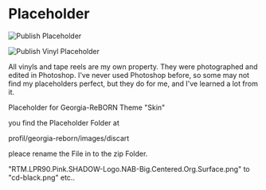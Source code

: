 # Placeholder

![Publish Placeholder](https://github.com/d3rb/Placeholder/assets/15198548/852a0cde-54bb-4568-b885-17f0e1ed3120)

![Publish Vinyl Placeholder](https://github.com/d3rb/Placeholder/assets/15198548/fbf60173-cfb8-4afe-a0bd-8f82418dbee9)


All vinyls and tape reels are my own property.
They were photographed and edited in Photoshop.
I've never used Photoshop before, so some may not find my placeholders perfect,
but they do for me, and I've learned a lot from it.

Placeholder for Georgia-ReBORN Theme "Skin"

you find the Placeholder Folder at

profil/georgia-reborn/images/discart

pleace rename the File in to the zip Folder.

"RTM.LPR90.Pink.SHADOW-Logo.NAB-Big.Centered.Org.Surface.png" to "cd-black.png" etc..
